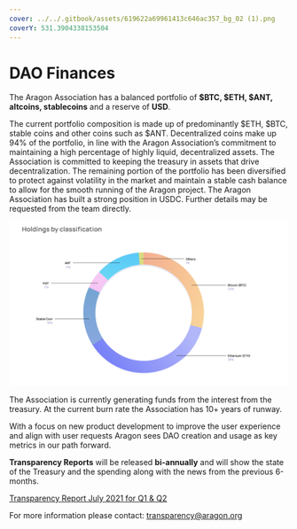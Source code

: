 ```yaml
---
cover: ../../.gitbook/assets/619622a69961413c646ac357_bg_02 (1).png
coverY: 531.3904338153504
---
```


# DAO Finances

The Aragon Association has a balanced portfolio of **$BTC, $ETH, $ANT, altcoins, stablecoins** and a reserve of **USD**.

The current portfolio composition is made up of predominantly $ETH, $BTC, stable coins and other coins such as $ANT. Decentralized coins make up 94% of the portfolio, in line with the Aragon Association’s commitment to maintaining a high percentage of highly liquid, decentralized assets. The Association is committed to keeping the treasury in assets that drive decentralization. The remaining portion of the portfolio has been diversified to protect against volatility in the market and maintain a stable cash balance to allow for the smooth running of the Aragon project. The Aragon Association has built a strong position in USDC. Further details may be requested from the team directly.

![This image shows our holdings from Q3 2021](<../../.gitbook/assets/Screen Shot 2022-01-23 at 8.49.52 PM.png>)

The Association is currently generating funds from the interest from the treasury. At the current burn rate the Association has 10+ years of runway.

With a focus on new product development to improve the user experience and  align with user requests Aragon sees DAO creation and usage as key metrics in our path forward.

**Transparency Reports** will be released **bi-annually** and will show the state of the Treasury and the spending along with the news from the previous 6-months.

[Transparency Report July 2021 for Q1 & Q2 ](https://assets.website-files.com/5e997428d0f2eb13a90aec8c/60f15e66bc685a9ffefe088e\_Aragon\_Transparency\_Report\_-\_07-21\_18.pdf)

For more information please contact: transparency@aragon.org
